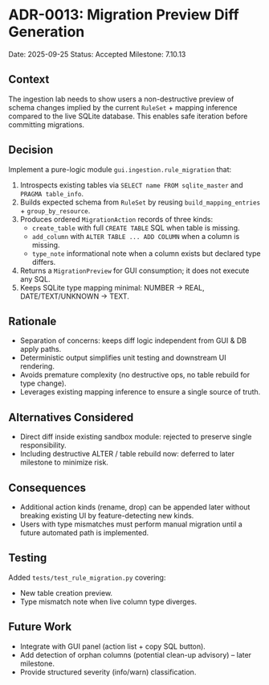 # ADR-0013: Migration Preview Diff Generation

Date: 2025-09-25
Status: Accepted
Milestone: 7.10.13

## Context

The ingestion lab needs to show users a non-destructive preview of schema changes implied by the current `RuleSet` + mapping inference compared to the live SQLite database. This enables safe iteration before committing migrations.

## Decision

Implement a pure-logic module `gui.ingestion.rule_migration` that:

1. Introspects existing tables via `SELECT name FROM sqlite_master` and `PRAGMA table_info`.
2. Builds expected schema from `RuleSet` by reusing `build_mapping_entries` + `group_by_resource`.
3. Produces ordered `MigrationAction` records of three kinds:
   - `create_table` with full `CREATE TABLE` SQL when table is missing.
   - `add_column` with `ALTER TABLE ... ADD COLUMN` when a column is missing.
   - `type_note` informational note when a column exists but declared type differs.
4. Returns a `MigrationPreview` for GUI consumption; it does not execute any SQL.
5. Keeps SQLite type mapping minimal: NUMBER -> REAL, DATE/TEXT/UNKNOWN -> TEXT.

## Rationale

- Separation of concerns: keeps diff logic independent from GUI & DB apply paths.
- Deterministic output simplifies unit testing and downstream UI rendering.
- Avoids premature complexity (no destructive ops, no table rebuild for type change).
- Leverages existing mapping inference to ensure a single source of truth.

## Alternatives Considered

- Direct diff inside existing sandbox module: rejected to preserve single responsibility.
- Including destructive ALTER / table rebuild now: deferred to later milestone to minimize risk.

## Consequences

- Additional action kinds (rename, drop) can be appended later without breaking existing UI by feature-detecting new kinds.
- Users with type mismatches must perform manual migration until a future automated path is implemented.

## Testing

Added `tests/test_rule_migration.py` covering:

- New table creation preview.
- Type mismatch note when live column type diverges.

## Future Work

- Integrate with GUI panel (action list + copy SQL button).
- Add detection of orphan columns (potential clean-up advisory) – later milestone.
- Provide structured severity (info/warn) classification.
